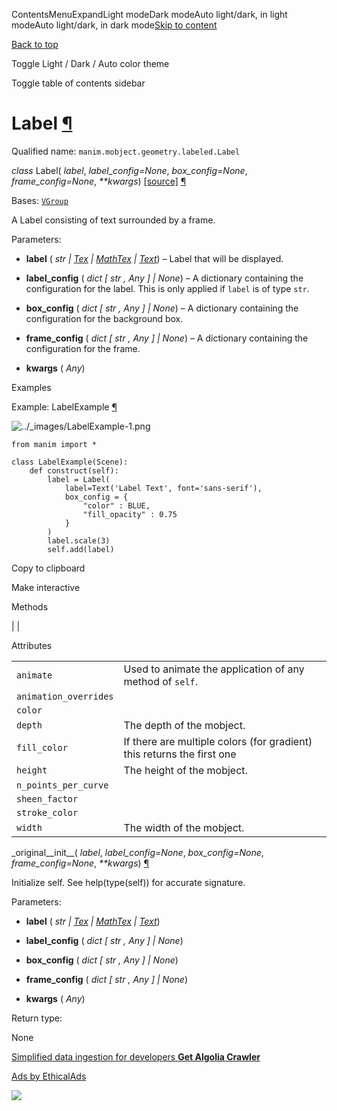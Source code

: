 ContentsMenuExpandLight modeDark modeAuto light/dark, in light modeAuto light/dark, in dark mode[Skip to content](https://docs.manim.community/en/stable/reference/manim.mobject.geometry.labeled.Label.html#furo-main-content)

[Back to top](https://docs.manim.community/en/stable/reference/manim.mobject.geometry.labeled.Label.html#)

Toggle Light / Dark / Auto color theme

Toggle table of contents sidebar

# Label [¶](https://docs.manim.community/en/stable/reference/manim.mobject.geometry.labeled.Label.html\#label "Link to this heading")

Qualified name: `manim.mobject.geometry.labeled.Label`

_class_ Label( _label_, _label\_config=None_, _box\_config=None_, _frame\_config=None_, _\*\*kwargs_) [\[source\]](https://docs.manim.community/en/stable/_modules/manim/mobject/geometry/labeled.html#Label) [¶](https://docs.manim.community/en/stable/reference/manim.mobject.geometry.labeled.Label.html#manim.mobject.geometry.labeled.Label "Link to this definition")

Bases: [`VGroup`](https://docs.manim.community/en/stable/reference/manim.mobject.types.vectorized_mobject.VGroup.html#manim.mobject.types.vectorized_mobject.VGroup "manim.mobject.types.vectorized_mobject.VGroup")

A Label consisting of text surrounded by a frame.

Parameters:

- **label** ( _str_ _\|_ [_Tex_](https://docs.manim.community/en/stable/reference/manim.mobject.text.tex_mobject.Tex.html#manim.mobject.text.tex_mobject.Tex "manim.mobject.text.tex_mobject.Tex") _\|_ [_MathTex_](https://docs.manim.community/en/stable/reference/manim.mobject.text.tex_mobject.MathTex.html#manim.mobject.text.tex_mobject.MathTex "manim.mobject.text.tex_mobject.MathTex") _\|_ [_Text_](https://docs.manim.community/en/stable/reference/manim.mobject.text.text_mobject.Text.html#manim.mobject.text.text_mobject.Text "manim.mobject.text.text_mobject.Text")) – Label that will be displayed.

- **label\_config** ( _dict_ _\[_ _str_ _,_ _Any_ _\]_ _\|_ _None_) – A dictionary containing the configuration for the label.
This is only applied if `label` is of type `str`.

- **box\_config** ( _dict_ _\[_ _str_ _,_ _Any_ _\]_ _\|_ _None_) – A dictionary containing the configuration for the background box.

- **frame\_config** ( _dict_ _\[_ _str_ _,_ _Any_ _\]_ _\|_ _None_) – A dictionary containing the configuration for the frame.

- **kwargs** ( _Any_)


Examples

Example: LabelExample [¶](https://docs.manim.community/en/stable/reference/manim.mobject.geometry.labeled.Label.html#labelexample)

![../_images/LabelExample-1.png](https://docs.manim.community/en/stable/_images/LabelExample-1.png)

```
from manim import *

class LabelExample(Scene):
    def construct(self):
        label = Label(
            label=Text('Label Text', font='sans-serif'),
            box_config = {
                "color" : BLUE,
                "fill_opacity" : 0.75
            }
        )
        label.scale(3)
        self.add(label)

```

Copy to clipboard

Make interactive

Methods

|
|

Attributes

|     |     |
| --- | --- |
| `animate` | Used to animate the application of any method of `self`. |
| `animation_overrides` |  |
| `color` |  |
| `depth` | The depth of the mobject. |
| `fill_color` | If there are multiple colors (for gradient) this returns the first one |
| `height` | The height of the mobject. |
| `n_points_per_curve` |  |
| `sheen_factor` |  |
| `stroke_color` |  |
| `width` | The width of the mobject. |

\_original\_\_init\_\_( _label_, _label\_config=None_, _box\_config=None_, _frame\_config=None_, _\*\*kwargs_) [¶](https://docs.manim.community/en/stable/reference/manim.mobject.geometry.labeled.Label.html#manim.mobject.geometry.labeled.Label._original__init__ "Link to this definition")

Initialize self. See help(type(self)) for accurate signature.

Parameters:

- **label** ( _str_ _\|_ [_Tex_](https://docs.manim.community/en/stable/reference/manim.mobject.text.tex_mobject.Tex.html#manim.mobject.text.tex_mobject.Tex "manim.mobject.text.tex_mobject.Tex") _\|_ [_MathTex_](https://docs.manim.community/en/stable/reference/manim.mobject.text.tex_mobject.MathTex.html#manim.mobject.text.tex_mobject.MathTex "manim.mobject.text.tex_mobject.MathTex") _\|_ [_Text_](https://docs.manim.community/en/stable/reference/manim.mobject.text.text_mobject.Text.html#manim.mobject.text.text_mobject.Text "manim.mobject.text.text_mobject.Text"))

- **label\_config** ( _dict_ _\[_ _str_ _,_ _Any_ _\]_ _\|_ _None_)

- **box\_config** ( _dict_ _\[_ _str_ _,_ _Any_ _\]_ _\|_ _None_)

- **frame\_config** ( _dict_ _\[_ _str_ _,_ _Any_ _\]_ _\|_ _None_)

- **kwargs** ( _Any_)


Return type:

None

[Simplified data ingestion for developers **Get Algolia Crawler**](https://server.ethicalads.io/proxy/click/8327/019600ee-6172-7443-b8b0-ba007bbc6f0c/)

[Ads by EthicalAds](https://www.ethicalads.io/advertisers/topics/frontend-web/?ref=ea-text)

![](https://server.ethicalads.io/proxy/view/8327/019600ee-6172-7443-b8b0-ba007bbc6f0c/)